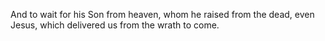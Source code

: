 And to wait for his Son from heaven, whom he raised from the dead, even Jesus, which delivered us from the wrath to come.
